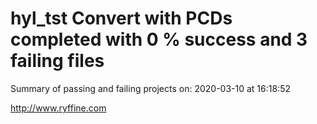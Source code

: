 # hyl_tst Convert with PCDs completed with 0 % success and 3 failing files

Summary of passing and failing projects on: 2020-03-10 at 16:18:52

http://www.ryffine.com
